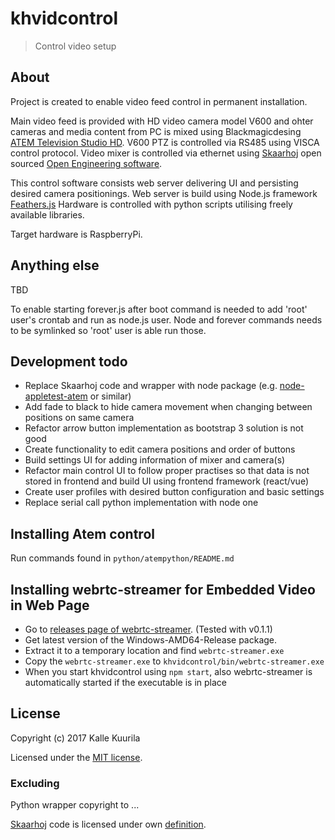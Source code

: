 # khvidcontrol

> Control video setup

## About

Project is created to enable video feed control in permanent installation.

Main video feed is provided with HD video camera model V600 and ohter cameras and media content from PC is mixed using Blackmagicdesing [ATEM Television Studio HD](https://www.blackmagicdesign.com/products/atemtelevisionstudiohd). V600 PTZ is controlled via RS485 using VISCA control protocol. Video mixer is controlled via ethernet using [Skaarhoj](http://skaarhoj.com) open sourced [Open Engineering software](https://github.com/kasperskaarhoj/SKAARHOJ-Open-Engineering).

This control software consists web server delivering UI and persisting desired camera positionings. Web server is build using Node.js framework [Feathers.js](https://feathersjs.com/) Hardware is controlled with python scripts utilising freely available libraries.

Target hardware is RaspberryPi.

## Anything else

TBD

To enable starting forever.js after boot command is needed to add 'root' user's crontab and run as node.js user. Node and forever commands needs to be symlinked so 'root' user is able run those.

## Development todo

- Replace Skaarhoj code and wrapper with node package (e.g. [node-appletest-atem](https://github.com/applest/node-applest-atem) or similar)
- Add fade to black to hide camera movement when changing between positions on same camera
- Refactor arrow button implementation as bootstrap 3 solution is not good
- Create functionality to edit camera positions and order of buttons
- Build settings UI for adding information of mixer and camera(s)
- Refactor main control UI to follow proper practises so that data is not stored in frontend and build UI using frontend framework (react/vue)
- Create user profiles with desired button configuration and basic settings
- Replace serial call python implementation with node one

## Installing Atem control

Run commands found in `python/atempython/README.md`

## Installing webrtc-streamer for Embedded Video in Web Page

- Go to [releases page of webrtc-streamer](https://github.com/mpromonet/webrtc-streamer/releases). (Tested with v0.1.1)
- Get latest version of the Windows-AMD64-Release package.
- Extract it to a temporary location and find `webrtc-streamer.exe`
- Copy the `webrtc-streamer.exe` to `khvidcontrol/bin/webrtc-streamer.exe`
- When you start khvidcontrol using `npm start`, also webrtc-streamer is automatically started if the executable is in place

## License

Copyright (c) 2017 Kalle Kuurila

Licensed under the [MIT license](https://opensource.org/licenses/MIT).

### Excluding

Python wrapper copyright to ...

[Skaarhoj](http://skaarhoj.com) code is licensed under own [definition](http://skaarhoj.com/about/licenses/).

